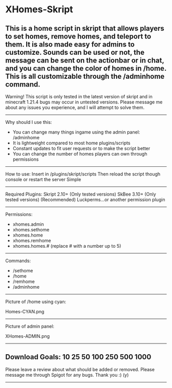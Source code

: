 # XHomes-Skript
This is a home script in skript that allows players to set homes, remove homes, and teleport to them. It is also made easy for admins to customize. Sounds can be used or not, the message can be sent on the actionbar or in chat, and you can change the color of homes in /home. This is all customizable through the /adminhome command.
-----------------------------------------------------------------------------------------------------------------

Warning! This script is only tested in the latest version of skript and in minecraft 1.21.4 bugs may occur in untested versions. Please message me about any issues you experience, and I will attempt to solve them.

-----------------------------------------------------------------------------------------------------------------

Why should I use this:
- You can change many things ingame using the admin panel: /adminhome
- It is lightweight compared to most home plugins/scripts
- Constant updates to fit user requests or to make the script better
- You can change the number of homes players can own through permissions
-----------------------------------------------------------------------------------------------------------------

How to use:
Insert in /plugins/skript/scripts
Then reload the script though console or restart the server
Simple

-----------------------------------------------------------------------------------------------------------------

Required Plugins:
Skript 2.10+ (Only tested versions)
SkBee 3.10+ (Only tested versions)
(Recommended) Luckperms...or another permission plugin

-----------------------------------------------------------------------------------------------------------------

Permissions:
- xhomes.admin
- xhomes.sethome
- xhomes.home
- xhomes.remhome
- xhomes.homes.# (replace # with a number up to 5)
-----------------------------------------------------------------------------------------------------------------

Commands:
- /sethome
- /home
- /remhome
- /adminhome
-----------------------------------------------------------------------------------------------------------------

Picture of /home using cyan:

Homes-CYAN.png

-----------------------------------------------------------------------------------------------------------------

Picture of admin panel:

XHomes-ADMIN.png

-----------------------------------------------------------------------------------------------------------------

Download Goals:
10
25
50
100
250
500
1000
-----------------------------------------------------------------------------------------------------------------

Please leave a review about what should be added or removed. Please message me through Spigot for any bugs. Thank you :) (y)

-----------------------------------------------------------------------------------------------------------------
